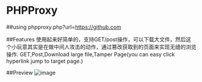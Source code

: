 # PHPProxy 
##using
phpproxy.php?url=https://github.com

##Features
使用起来好简单的，支持GET/post操作，可以下载大文件，然后这个小玩意其实是在做中间人攻击的动作，通过篡改获取到的页面来实现无缝的浏览操作.
GET,Post,Download large file,Tamper Page(you can easy click hyperlink jump to target page.)

##Preview
![image](https://github.com/abcdlzy/nothing/blob/master/5FD095BA-48A0-426C-9CDD-E2B21DB4DADB.png)
